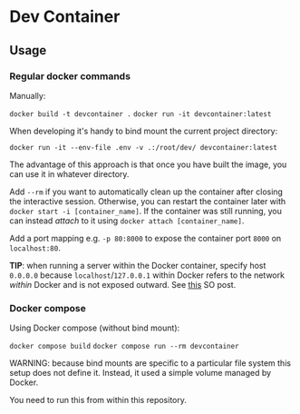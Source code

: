 # Dev Container

## Usage

### Regular docker commands

Manually:

`docker build -t devcontainer .`
`docker run -it devcontainer:latest`

When developing it's handy to bind mount the current project directory:

`docker run -it --env-file .env -v .:/root/dev/ devcontainer:latest`

The advantage of this approach is that once you have built the image, you can use it in whatever directory.

Add `--rm` if you want to automatically clean up the container after closing the interactive session.
Otherwise, you can restart the container later with `docker start -i [container_name]`.
If the container was still running, you can instead *attach* to it using `docker attach [container_name]`.

Add a port mapping e.g. `-p 80:8000` to expose the container port `8000` on `localhost:80`.

**TIP**: when running a server within the Docker container, specify host `0.0.0.0` because `localhost`/`127.0.0.1` within Docker refers to the network *within* Docker and is not exposed outward.
See [this](https://stackoverflow.com/questions/75040507/how-to-access-fastapi-backend-from-a-different-machine-ip-on-the-same-local-netw/75041731#75041731) SO post.

### Docker compose

Using Docker compose (without bind mount):

`docker compose build`
`docker compose run --rm devcontainer`

WARNING: because bind mounts are specific to a particular file system this setup does not define it.
Instead, it used a simple volume managed by Docker.

You need to run this from within this repository.

